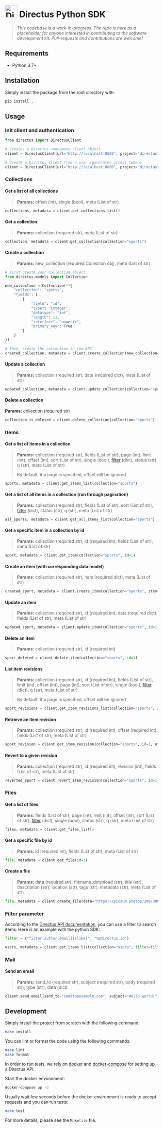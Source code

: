 <h1>
  <img src="https://user-images.githubusercontent.com/522079/43096167-3a1b1118-8e86-11e8-9fb2-7b4e3b1368bc.png" width="40" alt="Directus Logo"/>&nbsp;Directus Python SDK
</h1>

> _This codebase is a work-in-progress. The repo is here as a placeholder for anyone interested in contributing to the software development kit. Pull-requests and contributions are welcome!_

## Requirements

- Python 3.7+

## Installation

Simply install the package from the root directory with:

```sh
pip install .
```

## Usage

### Init client and authentication

```python
from directus import DirectusClient

# Creates a Directus anonymous client object
client = DirectusClient(url="http://localhost:8080", project="directus")

# Create a Directus client from a user (generates access token)
client = DirectusClient(url="http://localhost:8080", project="directus", email="email@example.com", password="password")
```

### Collections

#### Get a list of all collections

> **Params:** offset (int), single (bool), meta (List of str)

```python
collections, metadata = client.get_collections_list()
```

#### Get a collection

> **Params:** collection (required str), meta (List of str)

```python
collection, metadata = client.get_collection(collection="sports")
```

#### Create a collection

> **Params:** new_collection (required Collection obj), meta (List of str)

```python
# First create your Collection object
from directus.models import Collection

new_collection = Collection(**{
    "collection": "sports",
    "fields": [
        {
            "field": "id",
            "type": "integer",
            "datatype": "int",
            "length": 11,
            "interface": "numeric",
            "primary_key": True
        }
    ]
})

# Then, create the collection in the API
created_collection, metadata = client.create_collection(new_collection=new_collection)
```

#### Update a collection

> **Params:** collection (required str), data (required dict), meta (List of str)

```python
updated_collection, metadata = client.update_collection(collection="sports", data={"note":"Hello World!"})
```

#### Delete a collection

**Params:** collection (required str)

```python
collection_is_deleted = client.delete_collection(collection="sports")
```

### Items

#### Get a list of items in a collection

> **Params:** collection (required str), fields (List of str), page (int), limit (int), offset (int), sort (List of str), single (bool), [filter](#filter-parameter) (dict), status (str), q (str), meta (List of str)
>
> By default, if a page is specified, offset will be ignored

```python
sports, metadata = client.get_items_list(collection="sports")
```

#### Get a list of all items in a collection (run through pagination)

> **Params:** collection (required str), fields (List of str), sort (List of str), [filter](#filter-parameter) (dict), status (str), q (str), meta (List of str)

```python
all_sports, metadata = client.get_all_items_list(collection="sports")
```

#### Get a specific item in a collection by id

> **Params:** collection (required str), id (required int), fields (List of str), meta (List of str)

```python
sport, metadata = client.get_item(collection="sports", id=1)
```

#### Create an item (with corresponding data model)

> **Params:** collection (required str), item (required dict), meta (List of str)

```python
created_sport, metadata = client.create_item(collection="sports", item=item_data)
```

#### Update an item

> **Params:** collection (required str), id (required int), data (required dict), fields (List of str), meta (List of str)

```python
updated_sport, metadata = client.update_item(collection="sports", id=1, data=item_data_to_update)
```

#### Delete an item

> **Params:** collection (required str), id (required int)

```python
sport_deleted = client.delete_item(collection="sports", id=1)
```

#### List item revisions

> **Params:** collection (required str), id (required int), fields (List of str), limit (int), offset (int), page (int), sort (List of str), single (bool), [filter](#filter-parameter) (dict), q (str), meta (List of str)
>
> By default, if a page is specified, offset will be ignored

```python
sport_revisions = client.get_item_revisions_list(collection="sports", id=1)
```

#### Retrieve an item revision

> **Params:** collection (required str), id (required int), offset (required int), fields (List of str), meta (List of str)

```python
sport_revision = client.get_item_revision(collection="sports", id=1, offset= 2)
```

#### Revert to a given revision

> **Params:** collection (required str), id (required int), revision (int), fields (List of str), meta (List of str)

```python
reverted_sport = client.revert_item_revision(collection="sports", id=1, revision=2)
```

### Files

#### Get a list of files

> **Params:** fields (List of str), page (int), limit (int), offset (int), sort (List of str), [filter](#filter-parameter) (dict), single (bool), status (str), q (str), meta (List of str)

```python
files, metadata = client.get_files_list()
```

#### Get a specific file by id

> **Params:** id (required int), fields (List of str), meta (List of str)

```python
file, metadata = client.get_file(id=1)
```

#### Create a file

> **Params:** data (required str), filename_download (str), title (str), description (str), location (str), tags (str), metadata (str), meta (List of str)

```python
file, metadata = client.create_file(data="https://picsum.photos/200/300")
```

### Filter parameter

According to the [Directus API documentation](https://docs.directus.io/api/query/filter.html), you can use a filter to search items. Here is an example with the python SDK:

```python
filter = {"filter[author.email][rlike]": "%@directus.io"}

users, metadata = client.get_items_list(collection="users", filter=filter)
```

### Mail

#### Send an email

> **Params:** send_to (required str), subject (required str), body (required str), type (str), data (dict)

```python
client.send_email(send_to="sendto@example.com", subject="Hello world!", body="This is my message to you")
```

## Development

Simply install the project from scratch with the following command:

```sh
make install
```

You can lint or format the code using the following commands:

```sh
make lint
make format
```

In order to run tests, we rely on [docker](https://docs.docker.com/install/) and [docker-compose](https://docs.docker.com/compose/) for setting up a Directus API.

Start the docker environment:

```sh
docker-compose up -d
```

Usually wait few seconds before the docker environment is ready to accept requests and you can run tests:

```sh
make test
```

For more details, please see the `Makefile` file.
